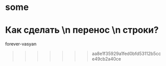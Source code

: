 # some
Как сделать \n перенос \n строки?
=======
forever-vasyan
>>>>>>> aa8e1f35929a1fed0bfd53112b5cce49cb2a40ce
